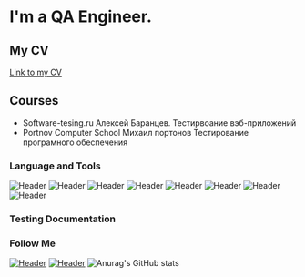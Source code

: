 # I'm a QA Engineer. 

## My CV
[Link to my CV](https://drive.google.com/file/d/1qU_OBzhSa6zvDW8Q7zeRPLQNynSQ2XXQ/view?usp=sharing/)

## Courses
- Software-tesing.ru Алексей Баранцев. Тестирвоание вэб-приложений
- Portnov Computer School Михаил портонов Тестирование програмного обеспечения 


### Language and Tools
![Header](https://img.shields.io/badge/Jira-090909?style=for-the-badge&logo=jira&logoColor=136be1)
![Header](https://img.shields.io/badge/Postman-090909?style=for-the-badge&logo=postman&logoColor=f76935)
![Header](https://img.shields.io/badge/Swagger-090909?style=for-the-badge&logo=swagger&logoColor=7ede2b)
![Header](https://img.shields.io/badge/Github-090909?style=for-the-badge&logo=github&logoColor=8cc4d7)
![Header](https://img.shields.io/badge/Figma-090909?style=for-the-badge&logo=figma&logoColor=7d5fa6)
![Header](https://img.shields.io/badge/MySQL-090909?style=for-the-badge&logo=mysql&logoColor=00618a)
![Header](https://img.shields.io/badge/DevTools-090909?style=for-the-badge&logo=googlechrome&logoColor=2674f2)
![Header](https://img.shields.io/badge/TestRail-090909?style=for-the-badge&logo=&logoColor=71b556)


### Testing Documentation



### Follow Me

[![Header](https://img.shields.io/badge/Telegram-090909?style=for-the-badge&logo=telegram&logoColor=31a5db)](https://t.me/nastiiao)
[![Header](https://img.shields.io/badge/Linkedin-090909?style=for-the-badge&logo=linkedin&logoColor=0073b1)](https://www.linkedin.com/in/anastasya-orlova-31791983/)
![Anurag's GitHub stats](https://github.com/OAnastasia)
